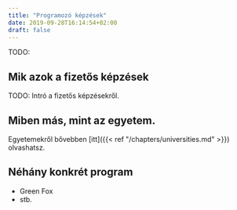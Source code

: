 ```yaml
---
title: "Programozó képzések"
date: 2019-09-28T16:14:54+02:00
draft: false
---
```


TODO:

Mik azok a fizetős képzések
---

TODO: Intró a fizetős képzésekről.


Miben más, mint az egyetem.
---

Egyetemekről bővebben [itt]({{< ref "/chapters/universities.md" >}}) olvashatsz.


Néhány konkrét program
---

- Green Fox
- stb.
